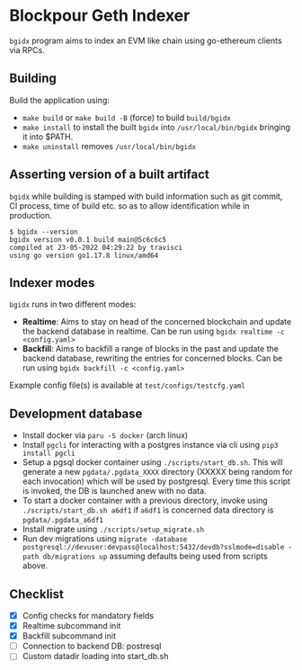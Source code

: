 # Blockpour Geth Indexer
`bgidx` program aims to index an EVM like chain using go-ethereum clients via RPCs.

## Building
Build the application using:
- `make build` or `make build -B` (force) to build `build/bgidx`
- `make install` to install the built `bgidx` into `/usr/local/bin/bgidx` bringing it into $PATH.
- `make uninstall` removes `/usr/local/bin/bgidx`

## Asserting version of a built artifact
`bgidx` while building is stamped with build information such as git commit, CI process, time of build etc. so as to allow identification while in production.
```
$ bgidx --version
bgidx version v0.0.1 build main@5c6c6c5
compiled at 23-05-2022 04:29:22 by travisci
using go version go1.17.8 linux/amd64
```

## Indexer modes
`bgidx` runs in two different modes: 
- **Realtime**: Aims to stay on head of the concerned blockchain and update the backend database in realtime. Can be run using `bgidx realtime -c <config.yaml>`
- **Backfill**: Aims to backfill a range of blocks in the past and update the backend database, rewriting the entries for concerned blocks. Can be run using `bgidx backfill -c <config.yaml>`

Example config file(s) is available at `test/configs/testcfg.yaml`

## Development database
- Install docker via `paru -S docker` (arch linux)
- Install `pgcli` for interacting with a postgres instance via cli using `pip3 install pgcli`
- Setup a pgsql docker container using `./scripts/start_db.sh`. This will generate a new `pgdata/.pgdata_XXXX` directory (XXXXX being random for each invocation) which will be used by postgresql. Every time this script is invoked, the DB is launched anew with no data.
- To start a docker container with a previous directory, invoke using `./scripts/start_db.sh a6df1` if `a6df1` is concerned data directory is `pgdata/.pgdata_a6df1`
- Install migrate using `./scripts/setup_migrate.sh`
- Run dev migrations using `migrate -database postgresql://devuser:devpass@localhost:5432/devdb?sslmode=disable -path db/migrations up` assuming defaults being used from scripts above.

## Checklist
- [x] Config checks for mandatory fields
- [x] Realtime subcommand init
- [x] Backfill subcommand init
- [ ] Connection to backend DB: postresql
- [ ] Custom datadir loading into start_db.sh